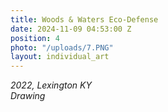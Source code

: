 ```yaml
---
title: Woods & Waters Eco-Defense
date: 2024-11-09 04:53:00 Z
position: 4
photo: "/uploads/7.PNG"
layout: individual_art
---
```


*2022, Lexington KY* <br> 
*Drawing* 